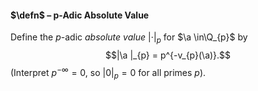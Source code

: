 #### $\defn$ – p-Adic Absolute Value
Define the $p$-adic *absolute value* $| \cdot |_{p}$ for $\a \in\Q_{p}$ by 
$$|\a |_{p} = p^{-v_{p}(\a)}.$$
(Interpret $p^{-\infty} = 0$, so $|0|_{p} = 0$ for all primes $p$).